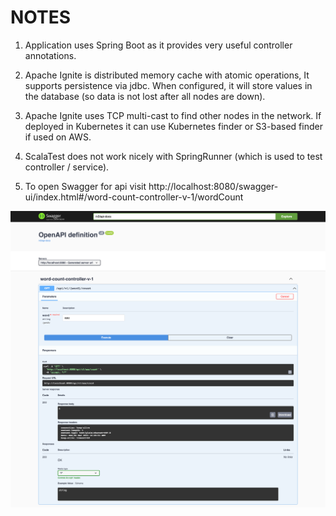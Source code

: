 # NOTES

1. Application uses Spring Boot as it provides very useful controller annotations.

2. Apache Ignite is distributed memory cache with atomic operations, It supports persistence via jdbc. When configured, it will store values in the database (so data is not lost after all nodes are down).

3. Apache Ignite uses TCP multi-cast to find other nodes in the network. If deployed in Kubernetes it can use Kubernetes finder or S3-based finder if used on AWS.

4. ScalaTest does not work nicely with SpringRunner (which is used to test controller / service).

5. To open Swagger for api visit http://localhost:8080/swagger-ui/index.html#/word-count-controller-v-1/wordCount

![Usage GUI 1](screencapture-localhost-8080-swagger-ui.png "Usage GUI 1")